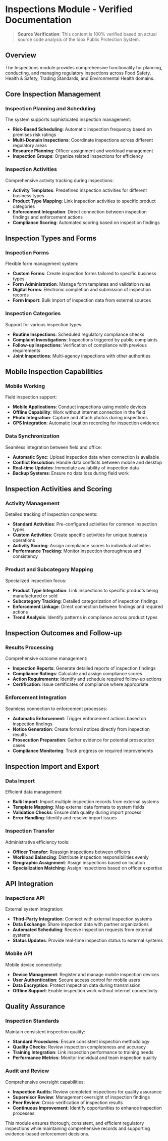 # Inspections Module - Verified Documentation

> **Source Verification**: This content is 100% verified based on actual source code analysis of the Idox Public Protection System.

## Overview

The Inspections module provides comprehensive functionality for planning, conducting, and managing regulatory inspections across Food Safety, Health & Safety, Trading Standards, and Environmental Health domains.

## Core Inspection Management

### Inspection Planning and Scheduling

The system supports sophisticated inspection management:

- **Risk-Based Scheduling**: Automatic inspection frequency based on premises risk ratings
- **Multi-Domain Inspections**: Coordinate inspections across different regulatory areas
- **Resource Planning**: Officer assignment and workload management
- **Inspection Groups**: Organize related inspections for efficiency

### Inspection Activities

Comprehensive activity tracking during inspections:

- **Activity Templates**: Predefined inspection activities for different business types
- **Product Type Mapping**: Link inspection activities to specific product categories
- **Enforcement Integration**: Direct connection between inspection findings and enforcement actions
- **Compliance Scoring**: Automated scoring based on inspection findings

## Inspection Types and Forms

### Inspection Forms

Flexible form management system:

- **Custom Forms**: Create inspection forms tailored to specific business types
- **Form Administration**: Manage form templates and validation rules
- **Digital Forms**: Electronic completion and submission of inspection records
- **Form Import**: Bulk import of inspection data from external sources

### Inspection Categories

Support for various inspection types:

- **Routine Inspections**: Scheduled regulatory compliance checks
- **Complaint Investigations**: Inspections triggered by public complaints
- **Follow-up Inspections**: Verification of compliance with previous requirements
- **Joint Inspections**: Multi-agency inspections with other authorities

## Mobile Inspection Capabilities

### Mobile Working

Field inspection support:

- **Mobile Applications**: Conduct inspections using mobile devices
- **Offline Capability**: Work without internet connection in the field
- **Photo Integration**: Capture and attach photos during inspections
- **GPS Integration**: Automatic location recording for inspection evidence

### Data Synchronization

Seamless integration between field and office:

- **Automatic Sync**: Upload inspection data when connection is available
- **Conflict Resolution**: Handle data conflicts between mobile and desktop
- **Real-time Updates**: Immediate availability of inspection data
- **Backup Systems**: Ensure no data loss during field work

## Inspection Activities and Scoring

### Activity Management

Detailed tracking of inspection components:

- **Standard Activities**: Pre-configured activities for common inspection types
- **Custom Activities**: Create specific activities for unique business operations
- **Activity Scoring**: Assign compliance scores to individual activities
- **Performance Tracking**: Monitor inspection thoroughness and consistency

### Product and Subcategory Mapping

Specialized inspection focus:

- **Product Type Integration**: Link inspections to specific products being manufactured or sold
- **Subcategory Tracking**: Detailed categorization of inspection findings
- **Enforcement Linkage**: Direct connection between findings and required actions
- **Trend Analysis**: Identify patterns in compliance across product types

## Inspection Outcomes and Follow-up

### Results Processing

Comprehensive outcome management:

- **Inspection Reports**: Generate detailed reports of inspection findings
- **Compliance Ratings**: Calculate and assign compliance scores
- **Action Requirements**: Identify and schedule required follow-up actions
- **Certification**: Issue certificates of compliance where appropriate

### Enforcement Integration

Seamless connection to enforcement processes:

- **Automatic Enforcement**: Trigger enforcement actions based on inspection findings
- **Notice Generation**: Create formal notices directly from inspection results
- **Prosecution Preparation**: Gather evidence for potential prosecution cases
- **Compliance Monitoring**: Track progress on required improvements

## Inspection Import and Export

### Data Import

Efficient data management:

- **Bulk Import**: Import multiple inspection records from external systems
- **Template Mapping**: Map external data formats to system fields
- **Validation Checks**: Ensure data quality during import process
- **Error Handling**: Identify and resolve import issues

### Inspection Transfer

Administrative efficiency tools:

- **Officer Transfer**: Reassign inspections between officers
- **Workload Balancing**: Distribute inspection responsibilities evenly
- **Geographic Assignment**: Assign inspections based on location
- **Specialization Matching**: Assign inspections based on officer expertise

## API Integration

### Inspections API

External system integration:

- **Third-Party Integration**: Connect with external inspection systems
- **Data Exchange**: Share inspection data with partner organizations
- **Automated Scheduling**: Receive inspection requests from external systems
- **Status Updates**: Provide real-time inspection status to external systems

### Mobile API

Mobile device connectivity:

- **Device Management**: Register and manage mobile inspection devices
- **User Authentication**: Secure access control for mobile users
- **Data Encryption**: Protect inspection data during transmission
- **Offline Support**: Enable inspection work without internet connectivity

## Quality Assurance

### Inspection Standards

Maintain consistent inspection quality:

- **Standard Procedures**: Ensure consistent inspection methodology
- **Quality Checks**: Review inspection completeness and accuracy
- **Training Integration**: Link inspection performance to training needs
- **Performance Metrics**: Monitor individual and team inspection quality

### Audit and Review

Comprehensive oversight capabilities:

- **Inspection Audits**: Review completed inspections for quality assurance
- **Supervisor Review**: Management oversight of inspection findings
- **Peer Review**: Cross-verification of inspection results
- **Continuous Improvement**: Identify opportunities to enhance inspection processes

This module ensures thorough, consistent, and efficient regulatory inspections while maintaining comprehensive records and supporting evidence-based enforcement decisions.